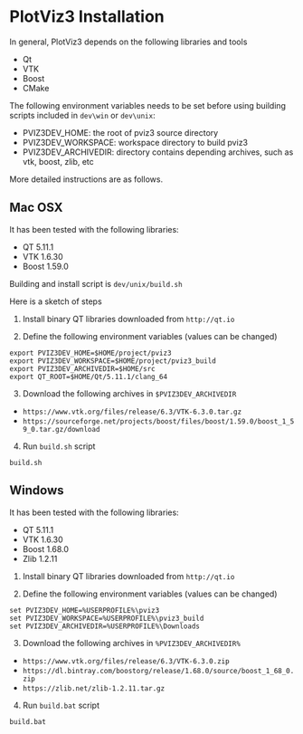 # PlotViz3 Installation

In general, PlotViz3 depends on the following libraries and tools
* Qt
* VTK
* Boost
* CMake

The following environment variables needs to be set before using building scripts included in `dev\win` or `dev\unix`:
* PVIZ3DEV_HOME: the root of pviz3 source directory
* PVIZ3DEV_WORKSPACE: workspace directory to build pviz3
* PVIZ3DEV_ARCHIVEDIR: directory contains depending archives, such as vtk, boost, zlib, etc

More detailed instructions are as follows.

## Mac OSX

It has been tested with the following libraries:
* QT 5.11.1
* VTK 1.6.30
* Boost 1.59.0

Building and install script is `dev/unix/build.sh`

Here is a sketch of steps

1. Install binary QT libraries downloaded from `http://qt.io`

2. Define the following environment variables (values can be changed)
```
export PVIZ3DEV_HOME=$HOME/project/pviz3
export PVIZ3DEV_WORKSPACE=$HOME/project/pviz3_build
export PVIZ3DEV_ARCHIVEDIR=$HOME/src
export QT_ROOT=$HOME/Qt/5.11.1/clang_64
```

3. Download the following archives in `$PVIZ3DEV_ARCHIVEDIR`
* `https://www.vtk.org/files/release/6.3/VTK-6.3.0.tar.gz`
* `https://sourceforge.net/projects/boost/files/boost/1.59.0/boost_1_59_0.tar.gz/download`

4. Run `build.sh` script
```
build.sh
```

## Windows

It has been tested with the following libraries:
* QT 5.11.1
* VTK 1.6.30
* Boost 1.68.0
* Zlib 1.2.11

1. Install binary QT libraries downloaded from `http://qt.io`

2. Define the following environment variables (values can be changed)
```
set PVIZ3DEV_HOME=%USERPROFILE%\pviz3
set PVIZ3DEV_WORKSPACE=%USERPROFILE%\pviz3_build
set PVIZ3DEV_ARCHIVEDIR=%USERPROFILE%\Downloads
```

3. Download the following archives in `%PVIZ3DEV_ARCHIVEDIR%`
* `https://www.vtk.org/files/release/6.3/VTK-6.3.0.zip`
* `https://dl.bintray.com/boostorg/release/1.68.0/source/boost_1_68_0.zip`
* `https://zlib.net/zlib-1.2.11.tar.gz`

4. Run `build.bat` script
```
build.bat
```
